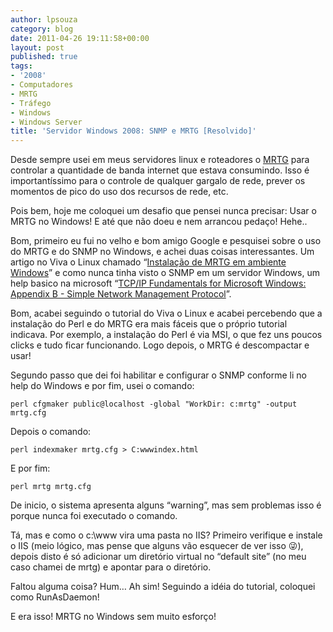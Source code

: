 ```yaml
---
author: lpsouza
category: blog
date: 2011-04-26 19:11:58+00:00
layout: post
published: true
tags:
- '2008'
- Computadores
- MRTG
- Tráfego
- Windows
- Windows Server
title: 'Servidor Windows 2008: SNMP e MRTG [Resolvido]'
---
```


Desde sempre usei em meus servidores linux e roteadores o [MRTG](http://pt.wikipedia.org/wiki/Multi_Router_Traffic_Grapher) para controlar a quantidade de banda internet que estava consumindo. Isso é importantíssimo para o controle de qualquer gargalo de rede, prever os momentos de pico do uso dos recursos de rede, etc.

Pois bem, hoje me coloquei um desafio que pensei nunca precisar: Usar o MRTG no Windows! E até que não doeu e nem arrancou pedaço! Hehe..

Bom, primeiro eu fui no velho e bom amigo Google e pesquisei sobre o uso do MRTG e do SNMP no Windows, e achei duas coisas interessantes. Um artigo no Viva o Linux chamado “[Instalação de MRTG em ambiente Windows](http://www.vivaolinux.com.br/artigo/Instalacao-de-MRTG-em-ambiente-Windows/)” e como nunca tinha visto o SNMP em um servidor Windows, um help basico na microsoft “[TCP/IP Fundamentals for Microsoft Windows: Appendix B - Simple Network Management Protocol](http://technet.microsoft.com/en-us/library/bb726987.aspx)”.

Bom, acabei seguindo o tutorial do Viva o Linux e acabei percebendo que a instalação do Perl e do MRTG era mais fáceis que o próprio tutorial indicava. Por exemplo, a instalação do Perl é via MSI, o que fez uns poucos clicks e tudo ficar funcionando. Logo depois, o MRTG é descompactar e usar!

Segundo passo que dei foi habilitar e configurar o SNMP conforme li no help do Windows e por fim, usei o comando:

`perl cfgmaker public@localhost -global "WorkDir: c:mrtg" -output mrtg.cfg`

Depois o comando:

`perl indexmaker mrtg.cfg > C:wwwindex.html`

E por fim:

`perl mrtg mrtg.cfg`

De inicio, o sistema apresenta alguns “warning”, mas sem problemas isso é porque nunca foi executado o comando.

Tá, mas e como o c:\www vira uma pasta no IIS? Primeiro verifique e instale o IIS (meio lógico, mas pense que alguns vão esquecer de ver isso 😜), depois disto é só adicionar um diretório virtual no “default site” (no meu caso chamei de mrtg) e apontar para o diretório.

Faltou alguma coisa? Hum… Ah sim! Seguindo a idéia do tutorial, coloquei como RunAsDaemon!

E era isso! MRTG no Windows sem muito esforço!
